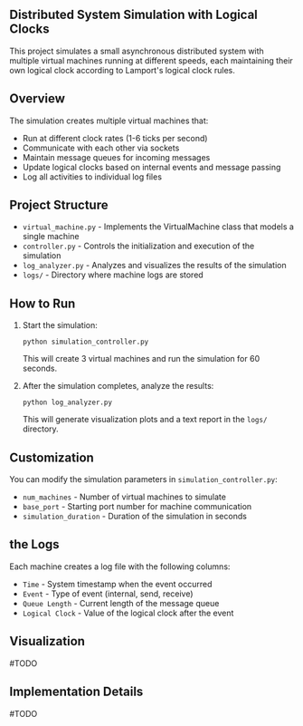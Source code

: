 ## Distributed System Simulation with Logical Clocks

This project simulates a small asynchronous distributed system with multiple virtual machines running at different speeds, each maintaining their own logical clock according to Lamport's logical clock rules.

## Overview

The simulation creates multiple virtual machines that:
- Run at different clock rates (1-6 ticks per second)
- Communicate with each other via sockets
- Maintain message queues for incoming messages
- Update logical clocks based on internal events and message passing
- Log all activities to individual log files

## Project Structure

- `virtual_machine.py` - Implements the VirtualMachine class that models a single machine
- `controller.py` - Controls the initialization and execution of the simulation
- `log_analyzer.py` - Analyzes and visualizes the results of the simulation
- `logs/` - Directory where machine logs are stored

## How to Run

1. Start the simulation:
   ```
   python simulation_controller.py
   ```
   This will create 3 virtual machines and run the simulation for 60 seconds.

2. After the simulation completes, analyze the results:
   ```
   python log_analyzer.py
   ```
   This will generate visualization plots and a text report in the `logs/` directory.

## Customization

You can modify the simulation parameters in `simulation_controller.py`:
- `num_machines` - Number of virtual machines to simulate
- `base_port` - Starting port number for machine communication
- `simulation_duration` - Duration of the simulation in seconds

## the Logs

Each machine creates a log file with the following columns:
- `Time` - System timestamp when the event occurred
- `Event` - Type of event (internal, send, receive)
- `Queue Length` - Current length of the message queue
- `Logical Clock` - Value of the logical clock after the event

## Visualization

#TODO


## Implementation Details

#TODO 
